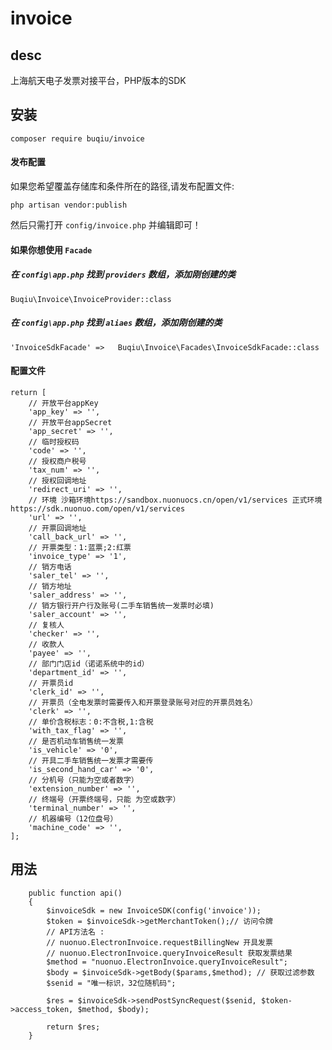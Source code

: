 # invoice

## desc

上海航天电子发票对接平台，PHP版本的SDK

## 安装

```
composer require buqiu/invoice
```

#### 发布配置

如果您希望覆盖存储库和条件所在的路径,请发布配置文件:

```shell script
php artisan vendor:publish
```

然后只需打开 `config/invoice.php` 并编辑即可！

#### 如果你想使用 `Facade`

##### 在 `config\app.php` 找到 `providers` 数组，添加刚创建的类

```
Buqiu\Invoice\InvoiceProvider::class
```

##### 在 `config\app.php` 找到 `aliaes` 数组，添加刚创建的类

```
'InvoiceSdkFacade' =>   Buqiu\Invoice\Facades\InvoiceSdkFacade::class
```

#### 配置文件

```
return [
    // 开放平台appKey
    'app_key' => '',
    // 开放平台appSecret
    'app_secret' => '',
    // 临时授权码
    'code' => '',
    // 授权商户税号
    'tax_num' => '',
    // 授权回调地址
    'redirect_uri' => '',
    // 环境 沙箱环境https://sandbox.nuonuocs.cn/open/v1/services 正式环境https://sdk.nuonuo.com/open/v1/services
    'url' => '',
    // 开票回调地址
    'call_back_url' => '',
    // 开票类型：1:蓝票;2:红票
    'invoice_type' => '1',
    // 销方电话
    'saler_tel' => '',
    // 销方地址
    'saler_address' => '',
    // 销方银行开户行及账号(二手车销售统一发票时必填)
    'saler_account' => '',
    // 复核人
    'checker' => '',
    // 收款人
    'payee' => '',
    // 部门门店id（诺诺系统中的id）
    'department_id' => '',
    // 开票员id
    'clerk_id' => '',
    // 开票员（全电发票时需要传入和开票登录账号对应的开票员姓名）
    'clerk' => '',
    // 单价含税标志：0:不含税,1:含税
    'with_tax_flag' => '',
    // 是否机动车销售统一发票
    'is_vehicle' => '0',
    // 开具二手车销售统一发票才需要传
    'is_second_hand_car' => '0',
    // 分机号（只能为空或者数字）
    'extension_number' => '',
    // 终端号（开票终端号，只能 为空或数字）
    'terminal_number' => '',
    // 机器编号（12位盘号）
    'machine_code' => '',
];
```

## 用法

```
    public function api()
    {
        $invoiceSdk = new InvoiceSDK(config('invoice'));
        $token = $invoiceSdk->getMerchantToken();// 访问令牌
        // API方法名 :
        // nuonuo.ElectronInvoice.requestBillingNew 开具发票
        // nuonuo.ElectronInvoice.queryInvoiceResult 获取发票结果
        $method = "nuonuo.ElectronInvoice.queryInvoiceResult";
        $body = $invoiceSdk->getBody($params,$method); // 获取过滤参数
        $senid = "唯一标识，32位随机码";

        $res = $invoiceSdk->sendPostSyncRequest($senid, $token->access_token, $method, $body);

        return $res;
    }
```
